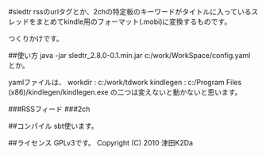 #sledtr
rssのurlタグとか、2chの特定板のキーワードがタイトルに入っているスレッドをまとめてkindle用のフォーマット(.mobi)に変換するものです。

つくりかけです。

##使い方
    java -jar sledtr_2.8.0-0.1.min.jar c:/work/WorkSpace/config.yaml
とか。

yamlファイルは、
    workdir   : c:/work/tdwork
    kindlegen : c:/Program Files (x86)/kindlegen/kindlegen.exe
の二つは変えないと動かないと思います。

###RSSフィード
###2ch

##コンパイル
sbt使います。

##ライセンス
GPLv3です。
Copyright (C) 2010 津田K2Da